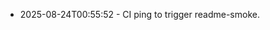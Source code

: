 <!-- status: stub; target: 150+ words -->
<!-- status: stub; target: 150+ words -->
- 2025-08-24T00:55:52 - CI ping to trigger readme-smoke.


